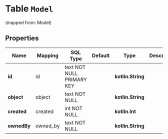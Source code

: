 
# Table `Model`
(mapped from: Model)

## Properties
Name | Mapping | SQL Type | Default | Type | Description | Notes
---- | ------- | -------- | ------- | ---- | ----------- | -----
**id** | id | text NOT NULL PRIMARY KEY |  | **kotlin.String** |  | 
**object** | object | text NOT NULL |  | **kotlin.String** |  | 
**created** | created | int NOT NULL |  | **kotlin.Int** |  | 
**ownedBy** | owned_by | text NOT NULL |  | **kotlin.String** |  | 






